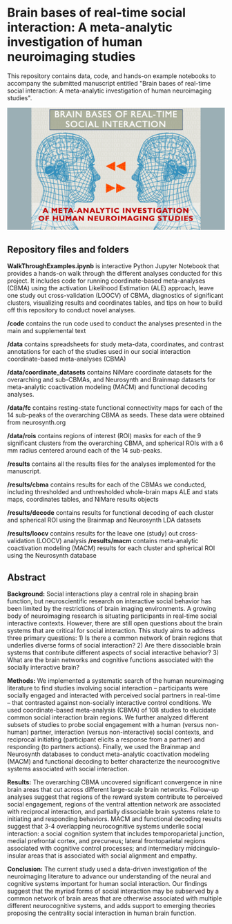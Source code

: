 # Brain bases of real-time social interaction: A meta-analytic investigation of human neuroimaging studies

This repository contains data, code, and hands-on example notebooks to accompany the submitted manuscript entitled "Brain bases of real-time social interaction: A meta-analytic investigation of human neuroimaging studies". 


![alt text](https://github.com/JunaidMerchant/SocialInteractionMetaAnalysis/blob/main/image.png)

## Repository files and folders

**WalkThroughExamples.ipynb** is interactive Python Jupyter Notebook that provides a hands-on walk through the different analyses conducted for this project. It includes code for running coordinate-based meta-analyses (CBMA) using the activation Likelihood Estimation (ALE) approach, leave one study out cross-validation (LOOCV) of CBMA, diagnostics of significant clusters, visualizing results and coordinates tables, and tips on how to build off this repository to conduct novel analyses.

**/code** contains the run code used to conduct the analyses presented in the main and supplemental text


**/data** contains spreadsheets for study meta-data, coordinates, and contrast annotations for each of the studies used in our social interaction coordinate-based meta-analyses (CBMA)

**/data/coordinate_datasets** contains NiMare coordinate datasets for the overarching and sub-CBMAs, and Neurosynth and Brainmap datasets for meta-analytic coactivation modeling (MACM) and functional decoding analyses.

**/data/fc** contains resting-state functional connectivity maps for each of the 14 sub-peaks of the overarching CBMA as seeds. These data were obtained from neurosynth.org

**/data/rois** contains regions of interest (ROI) masks for each of the 9 significant clusters from the overarching CBMA, and spherical ROIs with a 6 mm radius centered around each of the 14 sub-peaks. 


**/results** contains all the results files for the analyses implemented for the manuscript.

**/results/cbma** contains results for each of the CBMAs we conducted, including thresholded and unthresholded whole-brain maps ALE and stats maps, coordinates tables, and NiMare results objects

**/results/decode** contains results for functional decoding of each cluster and spherical ROI using the Brainmap and Neurosynth LDA datasets

**/results/loocv** contains results for the leave one (study) out cross-validation (LOOCV) analysis
**/results/macm** contains meta-analytic coactivation modeling (MACM) results for each cluster and spherical ROI using the Neurosynth database


## Abstract 
**Background:** Social interactions play a central role in shaping brain function, but neuroscientific research on interactive social behavior has been limited by the restrictions of brain imaging environments. A growing body of neuroimaging research is situating participants in real-time social interactive contexts. However, there are still open questions about the brain systems that are critical for social interaction. This study aims to address three primary questions: 1) Is there a common network of brain regions that underlies diverse forms of social interaction? 2) Are there dissociable brain systems that contribute different aspects of social interactive behavior? 3) What are the brain networks and cognitive functions associated with the socially interactive brain?

**Methods:** We implemented a systematic search of the human neuroimaging literature to find studies involving social interaction – participants were socially engaged and interacted with perceived social partners in real-time – that contrasted against non-socially interactive control conditions. We used coordinate-based meta-analysis (CBMA) of 108 studies to elucidate common social interaction brain regions. We further analyzed different subsets of studies to probe social engagement with a human (versus non-human) partner, interaction (versus non-interactive) social contexts, and reciprocal initiating (participant elicits a response from a partner) and responding (to partners actions). Finally, we used the Brainmap and Neurosynth databases to conduct meta-analytic coactivation modeling (MACM) and functional decoding to better characterize the neurocognitive systems associated with social interaction.

**Results:** The overarching CBMA uncovered significant convergence in nine brain areas that cut across different large-scale brain networks. Follow-up analyses suggest that regions of the reward system contribute to perceived social engagement, regions of the ventral attention network are associated with reciprocal interaction, and partially dissociable brain systems relate to initiating and responding behaviors. MACM and functional decoding results suggest that 3-4 overlapping neurocognitive systems underlie social interaction: a social cognition system that includes temporoparietal junction, medial prefrontal cortex, and precuneus; lateral frontoparietal regions associated with cognitive control processes; and intermediary midcingulo-insular areas that is associated with social alignment and empathy. 

**Conclusion:**  The current study used a data-driven investigation of the neuroimaging literature to advance our understanding of the neural and cognitive systems important for human social interaction. Our findings suggest that the myriad forms of social interaction may be subserved by a common network of brain areas that are otherwise associated with multiple different neurocognitive systems, and adds support to emerging theories proposing the centrality social interaction in human brain function. 
